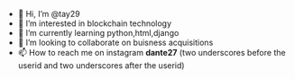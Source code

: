 - 👋 Hi, I’m @tay29
- 👀 I’m interested in blockchain technology
- 🌱 I’m currently learning python,html,django
- 💞️ I’m looking to collaborate on buisness acquisitions 
- 📫 How to reach me on instagram __dante27__ (two underscores before the userid 
and two underscores after the userid)

<!---
tay29/tay29 is a ✨ special ✨ repository because its `README.md` (this file) appears on your GitHub profile.
You can click the Preview link to take a look at your changes.
--->
